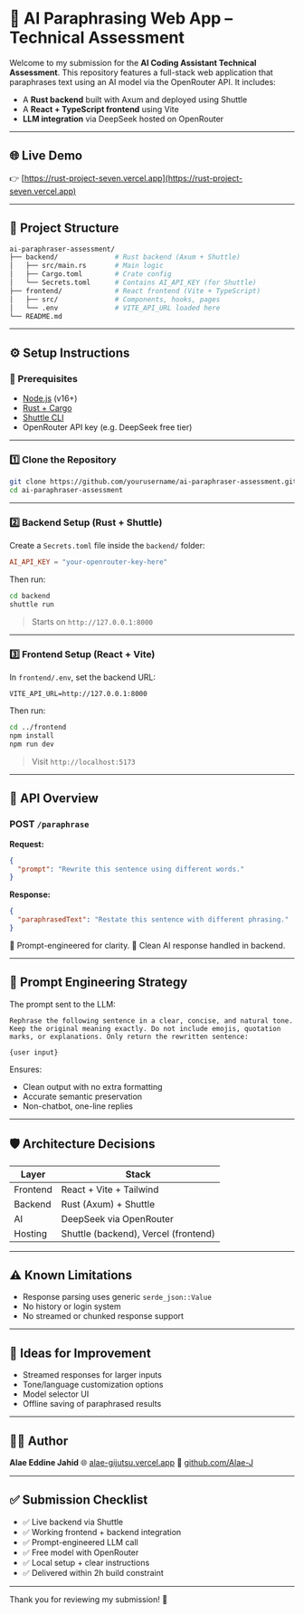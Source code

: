 # 🧠 AI Paraphrasing Web App – Technical Assessment

Welcome to my submission for the **AI Coding Assistant Technical Assessment**. This repository features a full-stack web application that paraphrases text using an AI model via the OpenRouter API. It includes:

* A **Rust backend** built with Axum and deployed using Shuttle
* A **React + TypeScript frontend** using Vite
* **LLM integration** via DeepSeek hosted on OpenRouter

---

## 🌐 Live Demo

👉 [https://rust-project-seven.vercel.app](https://rust-project-seven.vercel.app)

---

## 📁 Project Structure

```bash
ai-paraphraser-assessment/
├── backend/              # Rust backend (Axum + Shuttle)
│   ├── src/main.rs       # Main logic
│   ├── Cargo.toml        # Crate config
│   └── Secrets.toml      # Contains AI_API_KEY (for Shuttle)
├── frontend/             # React frontend (Vite + TypeScript)
│   ├── src/              # Components, hooks, pages
│   └── .env              # VITE_API_URL loaded here
└── README.md
```

---

## ⚙️ Setup Instructions

### 🔧 Prerequisites

* [Node.js](https://nodejs.org/) (v16+)
* [Rust + Cargo](https://www.rust-lang.org/tools/install)
* [Shuttle CLI](https://www.shuttle.rs/docs/introduction/installation)
* OpenRouter API key (e.g. DeepSeek free tier)

---

### 1️⃣ Clone the Repository

```bash
git clone https://github.com/yourusername/ai-paraphraser-assessment.git
cd ai-paraphraser-assessment
```

---

### 2️⃣ Backend Setup (Rust + Shuttle)

Create a `Secrets.toml` file inside the `backend/` folder:

```toml
AI_API_KEY = "your-openrouter-key-here"
```

Then run:

```bash
cd backend
shuttle run
```

> Starts on `http://127.0.0.1:8000`

---

### 3️⃣ Frontend Setup (React + Vite)

In `frontend/.env`, set the backend URL:

```env
VITE_API_URL=http://127.0.0.1:8000
```

Then run:

```bash
cd ../frontend
npm install
npm run dev
```

> Visit `http://localhost:5173`

---

## 🚀 API Overview

### POST `/paraphrase`

**Request:**

```json
{
  "prompt": "Rewrite this sentence using different words."
}
```

**Response:**

```json
{
  "paraphrasedText": "Restate this sentence with different phrasing."
}
```

🔁 Prompt-engineered for clarity.
📅 Clean AI response handled in backend.

---

## 🧠 Prompt Engineering Strategy

The prompt sent to the LLM:

```
Rephrase the following sentence in a clear, concise, and natural tone. Keep the original meaning exactly. Do not include emojis, quotation marks, or explanations. Only return the rewritten sentence:

{user input}
```

Ensures:

* Clean output with no extra formatting
* Accurate semantic preservation
* Non-chatbot, one-line replies

---

## 🛡️ Architecture Decisions

| Layer    | Stack                                |
| -------- | ------------------------------------ |
| Frontend | React + Vite + Tailwind              |
| Backend  | Rust (Axum) + Shuttle                |
| AI       | DeepSeek via OpenRouter              |
| Hosting  | Shuttle (backend), Vercel (frontend) |

---

## ⚠️ Known Limitations

* Response parsing uses generic `serde_json::Value`
* No history or login system
* No streamed or chunked response support

---

## 🧠 Ideas for Improvement

* Streamed responses for larger inputs
* Tone/language customization options
* Model selector UI
* Offline saving of paraphrased results

---

## 👨‍💻 Author

**Alae Eddine Jahid**
🌐 [alae-gijutsu.vercel.app](https://alae-gijutsu.vercel.app)
🐙 [github.com/Alae-J](https://github.com/Alae-J)

---

## ✅ Submission Checklist

* ✅ Live backend via Shuttle
* ✅ Working frontend + backend integration
* ✅ Prompt-engineered LLM call
* ✅ Free model with OpenRouter
* ✅ Local setup + clear instructions
* ✅ Delivered within 2h build constraint

---

Thank you for reviewing my submission! 🚀
